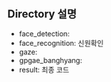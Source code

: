 ## Directory 설명
* face_detection:
* face_recognition: 신원확인
* gaze:
* gpgae_banghyang:
* result: 최종 코드
